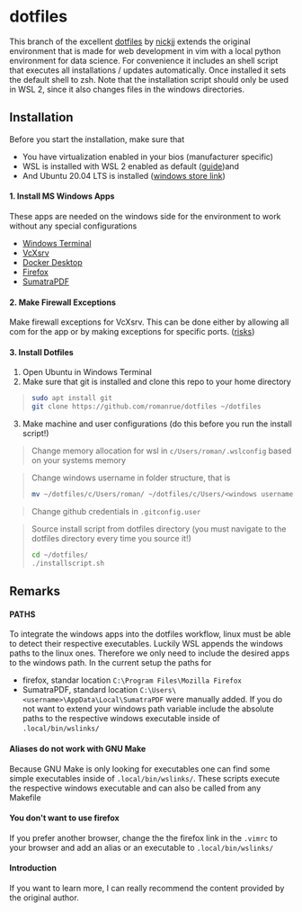 # dotfiles

This branch of the excellent [dotfiles](https://github.com/nickjj/dotfiles) by [nickjj](https://github.com/nickjj) extends the original environment that is made for web development in vim with a local python environment for data science. For convenience it includes an shell script that executes all installations / updates automatically. Once installed it sets the default shell to zsh. Note that the installation script should only be used in WSL 2, since it also changes files in the windows directories.

## Installation 

Before you start the installation, make sure that
- You have virtualization enabled in your bios (manufacturer specific)
- WSL is installed with WSL 2 enabled as default ([guide](https://docs.microsoft.com/windows/wsl/install-win10))and
- And Ubuntu 20.04 LTS is installed ([windows store link](https://www.microsoft.com/p/ubuntu-2004-lts/9n6svws3rx71?activetab=pivot:overviewtab))

#### 1. Install MS Windows Apps

These apps are needed on the windows side for the environment to work without any special configurations
- [Windows Terminal](https://www.microsoft.com/p/windows-terminal/9n0dx20hk701?activetab=pivot:overviewtab)
- [VcXsrv](https://sourceforge.net/projects/vcxsrv/)
- [Docker Desktop](https://www.docker.com/products/docker-desktop)
- [Firefox](https://www.mozilla.org/firefox/new/)
- [SumatraPDF](https://www.sumatrapdfreader.org/download-free-pdf-viewer.html)

#### 2. Make Firewall Exceptions

Make firewall exceptions for VcXsrv. This can be done either by allowing all com for the app or by making exceptions for specific ports. ([risks](https://support.microsoft.com/windows/risks-of-allowing-apps-through-windows-defender-firewall-654559af-3f54-3dcf-349f-71ccd90bcc5c))

#### 3. Install Dotfiles

1. Open Ubuntu in Windows Terminal
2. Make sure that git is installed and clone this repo to your home directory
> ```sh
> sudo apt install git
> git clone https://github.com/romanrue/dotfiles ~/dotfiles
> ```
3. Make machine and user configurations (do this before you run the install script!)
> Change memory allocation for wsl in `c/Users/roman/.wslconfig` based on your systems memory

>  Change windows username in folder structure, that is
> ```sh
> mv ~/dotfiles/c/Users/roman/ ~/dotfiles/c/Users/<windows username>/
> ```

> Change github credentials in `.gitconfig.user`

> Source install script from dotfiles directory (you must navigate to the dotfiles directory every time you source it!)
> ```sh
> cd ~/dotfiles/
> ./installscript.sh
> ```

## Remarks

#### PATHS
To integrate the windows apps into the dotfiles workflow, linux must be able to detect their respective executables. Luckily WSL appends the windows paths to the linux ones. Therefore we only need to include the desired apps to the windows path. In the current setup the paths for
- firefox, standar location `C:\Program Files\Mozilla Firefox`
- SumatraPDF, standard location `C:\Users\<username>\AppData\Local\SumatraPDF`
were manually added.
If you do not want to extend your windows path variable include the absolute paths to the respective windows executable inside of `.local/bin/wslinks/`

#### Aliases do not work with GNU Make
Because GNU Make is only looking for executables one can find some simple executables inside of `.local/bin/wslinks/`. These scripts execute the respective windows executable and can also be called from any Makefile

#### You don't want to use firefox
If you prefer another browser, change the the firefox link in the `.vimrc` to your browser and add an alias or an executable to `.local/bin/wslinks/`

#### Introduction
If you want to learn more, I can really recommend the content provided by the original author.
